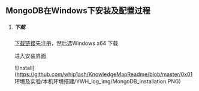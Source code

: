 ## MongoDB在Windows下安装及配置过程

1. ##### 下载

   [下载链接](https://www.mongodb.com/download-center)先注册，然后选Windows x64 下载

   进入安装界面

   ![Install](https://github.com/whip1ash/KnowledgeMapReadme/blob/master/0x01 环境及实验/本机环境搭建/YWH_log_img/MongoDB_installation.PNG)

   

   